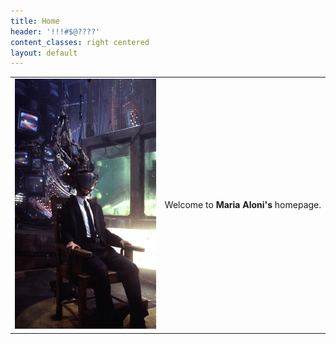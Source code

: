 ```yaml
---
title: Home
header: '!!!#$@????'
content_classes: right centered
layout: default
---
```


<table>
  <tr>
    <td>
      <img src="style/Mnemmonic.jpg" height="400" /> 
    </td>
    <td>
      <p>
        Welcome&nbsp;to&nbsp;<strong>Maria&nbsp;Aloni's</strong>&nbsp;homepage.
      </p>
    </td>
  </tr>
</table>
